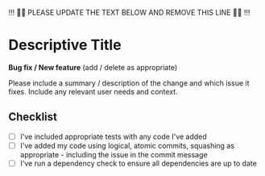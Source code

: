 !!! :guardsman: PLEASE UPDATE THE TEXT BELOW AND REMOVE THIS LINE :guardsman: !!!

# Descriptive Title

**Bug fix / New feature** (add / delete as appropriate)

Please include a summary / description of the change and which issue it fixes. Include any relevant user needs and context.

## Checklist

* [ ] I've included appropriate tests with any code I've added
* [ ] I've added my code using logical, atomic commits, squashing as appropriate - including the issue in the commit message
* [ ] I've run a dependency check to ensure all dependencies are up to date